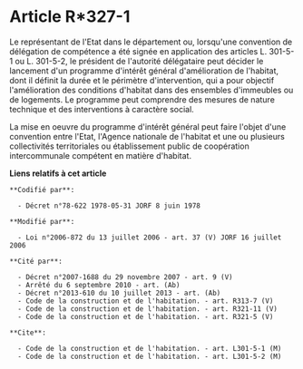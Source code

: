 # Article R*327-1

Le représentant de l'Etat dans le département ou, lorsqu'une convention de délégation de compétence a été signée en
application des articles L. 301-5-1 ou L. 301-5-2, le président de l'autorité délégataire peut décider le lancement d'un
programme d'intérêt général d'amélioration de l'habitat, dont il définit la durée et le périmètre d'intervention, qui a pour
objectif l'amélioration des conditions d'habitat dans des ensembles d'immeubles ou de logements. Le programme peut comprendre
des mesures de nature technique et des interventions à caractère social.

La mise en oeuvre du programme d'intérêt général peut faire l'objet d'une convention entre l'Etat, l'Agence nationale de
l'habitat et une ou plusieurs collectivités territoriales ou établissement public de coopération intercommunale compétent en
matière d'habitat.

**Liens relatifs à cet article**

	**Codifié par**:

	  - Décret n°78-622 1978-05-31 JORF 8 juin 1978

	**Modifié par**:

	  - Loi n°2006-872 du 13 juillet 2006 - art. 37 (V) JORF 16 juillet 2006

	**Cité par**:

	  - Décret n°2007-1688 du 29 novembre 2007 - art. 9 (V)
	  - Arrêté du 6 septembre 2010 - art. (Ab)
	  - Décret n°2013-610 du 10 juillet 2013 - art. (Ab)
	  - Code de la construction et de l'habitation. - art. R313-7 (V)
	  - Code de la construction et de l'habitation. - art. R321-11 (V)
	  - Code de la construction et de l'habitation. - art. R321-5 (V)

	**Cite**:

	  - Code de la construction et de l'habitation. - art. L301-5-1 (M)
	  - Code de la construction et de l'habitation. - art. L301-5-2 (M)
